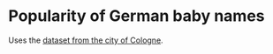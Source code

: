 # Popularity of German baby names

Uses the [dataset from the city of Cologne](https://offenedaten-koeln.de/dataset/vornamen).
